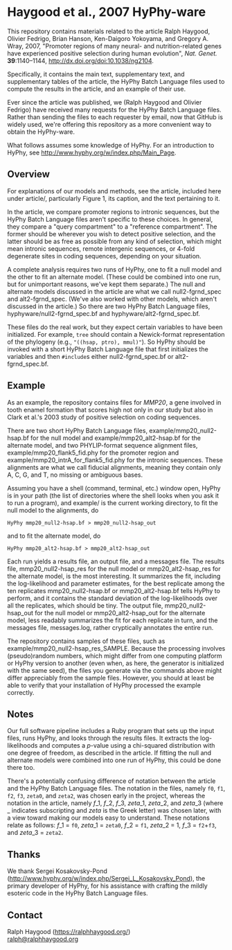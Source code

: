 Haygood et al., 2007 HyPhy-ware
===============================

This repository contains materials related to the article Ralph Haygood, Olivier Fedrigo, Brian Hanson, Ken-Daigoro
Yokoyama, and Gregory A. Wray, 2007, "Promoter regions of many neural- and nutrition-related genes have experienced
positive selection during human evolution", *Nat. Genet.* **39**:1140–1144, http://dx.doi.org/doi:10.1038/ng2104.

Specifically, it contains the main text, supplementary text, and supplementary tables of the article, the HyPhy Batch
Language files used to compute the results in the article, and an example of their use.

Ever since the article was published, we (Ralph Haygood and Olivier Fedrigo) have received many requests for the HyPhy
Batch Language files. Rather than sending the files to each requester by email, now that GitHub is widely used, we're
offering this repository as a more convenient way to obtain the HyPhy-ware.

What follows assumes some knowledge of HyPhy. For an introduction to HyPhy, see
http://www.hyphy.org/w/index.php/Main_Page.


Overview
--------

For explanations of our models and methods, see the article, included here under article/, particularly Figure 1, its
caption, and the text pertaining to it.

In the article, we compare promoter regions to intronic sequences, but the HyPhy Batch Language files aren't specific to
these choices. In general, they compare a "query compartment" to a "reference compartment". The former should be
wherever you wish to detect positive selection, and the latter should be as free as possible from any kind of selection,
which might mean intronic sequences, remote intergenic sequences, or 4-fold degenerate sites in coding sequences,
depending on your situation.

A complete analysis requires two runs of HyPhy, one to fit a null model and the other to fit an alternate model. (These
could be combined into one run, but for unimportant reasons, we've kept them separate.) The null and alternate models
discussed in the article are what we call null2-fgrnd\_spec and alt2-fgrnd\_spec. (We've also worked with other models,
which aren't discussed in the article.) So there are two HyPhy Batch Language files, hyphyware/null2-fgrnd\_spec.bf and
hyphyware/alt2-fgrnd\_spec.bf.

These files do the real work, but they expect certain variables to have been initialized. For example, `tree` should
contain a Newick-format representation of the phylogeny (e.g., `"((hsap, ptro), mmul)"`). So HyPhy should be invoked
with a short HyPhy Batch Language file that first initializes the variables and then `#include`s either
null2-fgrnd\_spec.bf or alt2-fgrnd\_spec.bf.


Example
-------

As an example, the repository contains files for *MMP20*, a gene involved in tooth enamel formation that scores high not
only in our study but also in Clark et al.'s 2003 study of positive selection on coding sequences.

There are two short HyPhy Batch Language files, example/mmp20\_null2-hsap.bf for the null model and
example/mmp20\_alt2-hsap.bf for the alternate model, and two PHYLIP-format sequence alignment files,
example/mmp20\_flank5\_fid.phy for the promoter region and example/mmp20\_intrA\_for\_flank5\_fid.phy for the intronic
sequences. These alignments are what we call fiducial alignments, meaning they contain only A, C, G, and T, no missing
or ambiguous bases.

Assuming you have a shell (command, terminal, etc.) window open, HyPhy is in your path (the list of directories where
the shell looks when you ask it to run a program), and example/ is the current working directory, to fit the null model
to the alignments, do

    HyPhy mmp20_null2-hsap.bf > mmp20_null2-hsap_out

and to fit the alternate model, do

    HyPhy mmp20_alt2-hsap.bf > mmp20_alt2-hsap_out

Each run yields a results file, an output file, and a messages file. The results file, mmp20\_null2-hsap\_res for the
null model or mmp20\_alt2-hsap\_res for the alternate model, is the most interesting. It summarizes the fit, including
the log-likelihood and parameter estimates, for the best replicate among the ten replicates mmp20\_null2-hsap.bf or
mmp20\_alt2-hsap.bf tells HyPhy to perform, and it contains the standard deviation of the log-likelihoods over all the
replicates, which should be tiny. The output file, mmp20\_null2-hsap\_out for the null model or mmp20\_alt2-hsap\_out
for the alternate model, less readably summarizes the fit for each replicate in turn, and the messages file,
messages.log, rather cryptically annotates the entire run.

The repository contains samples of these files, such as example/mmp20\_null2-hsap\_res\_SAMPLE. Because the processing
involves (pseudo)random numbers, which might differ from one computing platform or HyPhy version to another (even when,
as here, the generator is initialized with the same seed), the files you generate via the commands above might differ
appreciably from the sample files. However, you should at least be able to verify that your installation of HyPhy
processed the example correctly.


Notes
-----

Our full software pipeline includes a Ruby program that sets up the input files, runs HyPhy, and looks through the
results files. It extracts the log-likelihoods and computes a *p*-value using a chi-squared distribution with one degree
of freedom, as described in the article. If fitting the null and alternate models were combined into one run of HyPhy,
this could be done there too.

There's a potentially confusing difference of notation between the article and the HyPhy Batch Language files. The
notation in the files, namely `f0`, `f1`, `f2`, `f3`, `zeta0`, and `zeta2`, was chosen early in the project, whereas the
notation in the article, namely *f*\_1, *f*\_2, *f*\_3, *zeta*\_1, *zeta*\_2, and *zeta*\_3 (where \_ indicates
subscripting and *zeta* is the Greek letter) was chosen later, with a view toward making our models easy to
understand. These notations relate as follows: *f*\_1 = `f0`, *zeta*\_1 = `zeta0`, *f*\_2 = `f1`, *zeta*\_2 = 1, *f*\_3
= `f2`+`f3`, and *zeta*\_3 = `zeta2`.


Thanks
------

We thank Sergei Kosakovsky-Pond (http://www.hyphy.org/w/index.php/Sergei_L_Kosakovsky_Pond), the primary developer of
HyPhy, for his assistance with crafting the mildly esoteric code in the HyPhy Batch Language files.


Contact
-------

Ralph Haygood (https://ralphhaygood.org/)  
ralph@ralphhaygood.org
